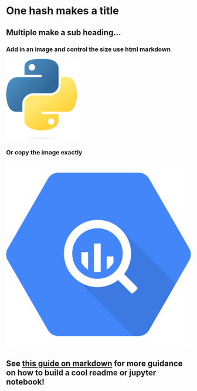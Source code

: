 # One hash makes a title

## Multiple make a sub heading...

### Add in an image and control the size use html markdown
<img src="./pictures/python.png" alt="Image" width="200"/>

### Or copy the image exactly
![Image](./pictures/bq.png)



## See [this guide on markdown](https://about.gitlab.com/handbook/markdown-guide/) for more guidance on how to build a cool readme or jupyter notebook!

